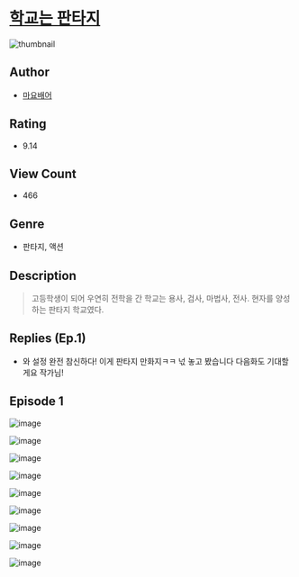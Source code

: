 # [학교는 판타지](https://comic.naver.com/challenge/list?titleId=810201)
![thumbnail](https://image-comic.pstatic.net/user_contents_data/challenge_comic/2023/05/23/131396/upload_3847592731479532852_480x623.jpeg)

## Author
- [마요배어](https://comic.naver.com/artistTitle?id=131396)

## Rating
- 9.14

## View Count
- 466

## Genre
- 판타지, 액션

## Description
> 고등학생이 되어 우연히 전학을 간 학교는 용사, 검사, 마법사, 전사. 현자를 양성하는 판타지 학교였다.

## Replies (Ep.1)
- 와 설정 완전 참신하다! 이게 판타지 만화지ㅋㅋ 넋 놓고 봤습니다 다음화도 기대할게요 작가님!

## Episode 1
![image](https://image-comic.pstatic.net/user_contents_data/challenge_comic/2023/05/23/131396/upload_7005684988979329328.jpeg)

![image](https://image-comic.pstatic.net/user_contents_data/challenge_comic/2023/05/23/131396/upload_7003715592610132069.jpeg)

![image](https://image-comic.pstatic.net/user_contents_data/challenge_comic/2023/05/23/131396/upload_3691040985417213283.jpeg)

![image](https://image-comic.pstatic.net/user_contents_data/challenge_comic/2023/05/23/131396/upload_3763094370370271334.jpeg)

![image](https://image-comic.pstatic.net/user_contents_data/challenge_comic/2023/05/23/131396/upload_3630521850366343525.jpeg)

![image](https://image-comic.pstatic.net/user_contents_data/challenge_comic/2023/05/23/131396/upload_7219888344672516449.jpeg)

![image](https://image-comic.pstatic.net/user_contents_data/challenge_comic/2023/05/23/131396/upload_3474075424617018420.jpeg)

![image](https://image-comic.pstatic.net/user_contents_data/challenge_comic/2023/05/23/131396/upload_3760614957942924342.jpeg)

![image](https://image-comic.pstatic.net/user_contents_data/challenge_comic/2023/05/23/131396/upload_7365130535606368563.jpeg)

